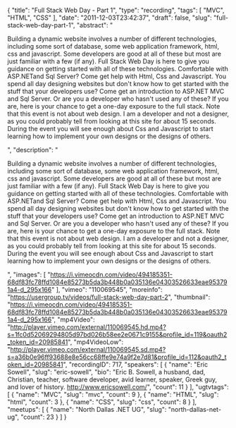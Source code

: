 {
  "title": "Full Stack Web Day - Part 1",
  "type": "recording",
  "tags": [
    "MVC",
    "HTML",
    "CSS"
  ],
  "date": "2011-12-03T23:42:37",
  "draft": false,
  "slug": "full-stack-web-day-part-1",
  "abstract": "<p>Building a dynamic website involves a number of different technologies, including some sort of database, some web application framework, html, css and javascript. Some developers are good at all of these but most are just familiar with a few (if any). Full Stack Web Day is here to give you guidance on getting started with all of these technologies. Comfortable with ASP.NETand Sql Server? Come get help with Html, Css and Javascript. You spend all day designing websites but don't know how to get started with the stuff that your developers use? Come get an introduction to ASP.NET MVC and Sql Server. Or are you a developer who hasn't used any of these? If you are, here is your chance to get a one-day exposure to the full stack. Note that this event is not about web design. I am a developer and not a designer, as you could probably tell from looking at this site for about 15 seconds. During the event you will see enough about Css and Javascript to start learning how to implement your own designs or the designs of others.</p>",
  "description": "<p>Building a dynamic website involves a number of different technologies, including some sort of database, some web application framework, html, css and javascript. Some developers are good at all of these but most are just familiar with a few (if any). Full Stack Web Day is here to give you guidance on getting started with all of these technologies. Comfortable with ASP.NETand Sql Server? Come get help with Html, Css and Javascript. You spend all day designing websites but don't know how to get started with the stuff that your developers use? Come get an introduction to ASP.NET MVC and Sql Server. Or are you a developer who hasn't used any of these? If you are, here is your chance to get a one-day exposure to the full stack. Note that this event is not about web design. I am a developer and not a designer, as you could probably tell from looking at this site for about 15 seconds. During the event you will see enough about Css and Javascript to start learning how to implement your own designs or the designs of others.</p>",
  "images": [
    "https://i.vimeocdn.com/video/494185351-68df83fc78ffd1084e85273b5da3b448b0a035136e04303526633eae953791a4-d_295x166"
  ],
  "vimeo": "110069545",
  "moreinfo": "https://usergroup.tv/videos/full-stack-web-day-part-2",
  "thumbnail": "https://i.vimeocdn.com/video/494185351-68df83fc78ffd1084e85273b5da3b448b0a035136e04303526633eae953791a4-d_295x166",
  "mp4Video": "http://player.vimeo.com/external/110069545.hd.mp4?s=1fc0d52069294805d97bd026b58ee2e0671c9155&profile_id=119&oauth2_token_id=20985841",
  "mp4VideoLow": "http://player.vimeo.com/external/110069545.sd.mp4?s=a36b0e96ff93688e8e56cc68ffe9e74a9f2e7d81&profile_id=112&oauth2_token_id=20985841",
  "recordingID": 717,
  "speakers": [
    {
      "name": "Eric Sowell",
      "slug": "eric-sowell",
      "bio": "Eric B. Sowell, a husband, dad, Christian, teacher, software developer, avid learner, speaker, Greek guy, and lover of history.  http://www.ericsowell.com/",
      "count": 11
    }
  ],
  "ugtvtags": [
    {
      "name": "MVC",
      "slug": "mvc",
      "count": 9
    },
    {
      "name": "HTML",
      "slug": "html",
      "count": 3
    },
    {
      "name": "CSS",
      "slug": "css",
      "count": 8
    }
  ],
  "meetups": [
    {
      "name": "North Dallas .NET UG",
      "slug": "north-dallas-net-ug",
      "count": 23
    }
  ]
}